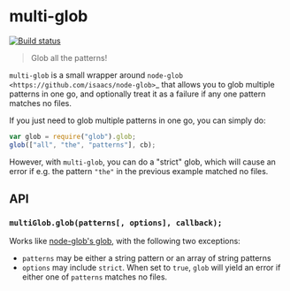 # multi-glob

[![Build status](https://secure.travis-ci.org/busterjs/multi-glob.png?branch=master)](http://travis-ci.org/busterjs/multi-glob)

> Glob all the patterns!

`multi-glob` is a small wrapper around `node-glob
<https://github.com/isaacs/node-glob>`_ that allows you to glob multiple
patterns in one go, and optionally treat it as a failure if any one pattern
matches no files.

If you just need to glob multiple patterns in one go, you can simply do:

```javascript
var glob = require("glob").glob;
glob(["all", "the", "patterns"], cb);
```

However, with `multi-glob`, you can do a "strict" glob, which will cause an
error if e.g. the pattern `"the"` in the previous example matched no files.


## API

### `multiGlob.glob(patterns[, options], callback);`

Works like [node-glob's glob](https://github.com/isaacs/node-glob>), with the
following two exceptions:

* `patterns` may be either a string pattern or an array of string patterns
* `options` may include `strict`. When set to `true`, `glob` will yield
  an error if either one of `patterns` matches no files.
